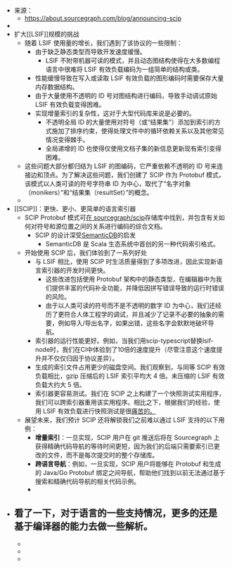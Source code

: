 - 来源：
	- https://about.sourcegraph.com/blog/announcing-scip
-
- 扩大[[LSIF]]规模的挑战
	- 随着 LSIF 使用量的增长，我们遇到了该协议的一些限制：
		- 由于缺乏静态类型而导致开发速度缓慢。
			- LSIF 不附带机器可读的模式，并且动态图结构使得在大多数编程语言中很难将 LSIF 有效负载编码为一组简单的结构或类。
		- 性能缓慢导致在写入或读取 LSIF 有效负载的图形编码时需要保存大量内存数据结构。
		- 由于大量使用不透明的 ID 号对图结构进行编码，导致手动调试原始 LSIF 有效负载变得困难。
		- 实现增量索引的复杂性，这对于大型代码库来说是必要的。
			- 不透明全局 ID 的大量使用对符号（或“结果集”）添加到索引的方式施加了排序约束，使得处理文件中的循环依赖关系以及其他常见情况变得棘手。
			- 全局递增的 ID 也使得仅使用文档子集的新信息更新现有索引变得困难。
	- 这些问题大部分都归结为 LSIF 的图编码，它严重依赖不透明的 ID 号来连接边和顶点。为了解决这些问题，我们创建了 SCIP 作为 Protobuf 模式，该模式以人类可读的符号字符串 ID 为中心，取代了“名字对象（monikers）”和“结果集（resultSet）”的概念。
	-
- [[SCIP]]：更快、更小、更简单的语言索引器
	- SCIP Protobuf 模式可[在 sourcegraph/scip](https://sourcegraph.com/github.com/sourcegraph/scip/-/blob/scip.proto)存储库中找到，并包含有关如何对符号和源位置之间的关系进行编码的综合文档。
		- SCIP 的设计深受[SemanticDB](https://scalameta.org/docs/semanticdb/specification.html)的启发
			- SemanticDB 是 Scala 生态系统中首创的另一种代码索引格式。
	- 开始使用 SCIP 后，我们体验到了一系列好处
		- 与 LSIF 相比，使用 SCIP 时生活质量得到了多项改进，因此实现新语言索引器的开发时间更快。
			- 这些改进包括使用 Protobuf 架构中的静态类型，在编辑器中为我们提供丰富的代码补全功能，并降低因拼写错误导致的运行时错误的风险。
			- 由于以人类可读的符号而不是不透明的数字 ID 为中心，我们还经历了更符合人体工程学的调试，并且减少了记录不必要的抽象的需要，例如导入/导出名字，如果出错，这些名字会默默地破坏导航。
		- 索引器的运行性能更好。例如，当我们用scip-typescript替换lsif-node时，我们在CI中体验到了10倍的速度提升（尽管注意这个速度提升并不仅仅归因于协议差异）。
		- 生成的索引文件占用更少的磁盘空间。我们观察到，与同等 SCIP 有效负载相比，gzip 压缩后的 LSIF 索引平均大 4 倍。未压缩的 LSIF 有效负载大约大 5 倍。
		- 索引器更容易测试。我们在 SCIP 之上构建了一个快照测试实用程序，我们可以跨索引器重用该实用程序。相比之下，根据我们的经验，使用 LSIF 有效负载进行快照测试是很[痛苦的。](https://github.com/sourcegraph/scip/pull/27/files#diff-9c76847e0d19bedf4d9afbdfbe5e11046b73d78c80437d6adf7c6e7704052c66R23)
	- 展望未来，我们预计 SCIP 还将解锁我们之前难以通过 LSIF 支持的以下用例：
		- **增量索引**：一旦实现，SCIP 用户在 git 推送后将在 Sourcegraph 上获得精确代码导航的等待时间更短，因为我们的后端只需要索引已更改的文件，而不是每次提交时的整个存储库。
		- **跨语言导航**：例如，一旦实现，SCIP 用户将能够在 Protobuf 和生成的 Java/Go Protobuf 绑定之间导航，帮助他们找到以前无法通过基于搜索和精确代码导航的相关代码示例。
		-
- 看了一下，对于语言的一些支持情况，更多的还是基于编译器的能力去做一些解析。
	-
	-
	-
	-